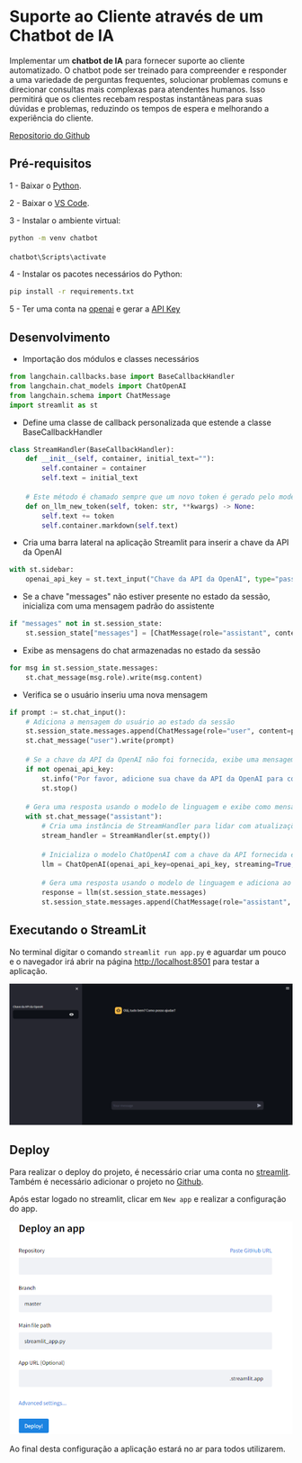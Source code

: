 # Suporte ao Cliente através de um Chatbot de IA

Implementar um **chatbot de IA** para fornecer suporte ao cliente automatizado. O chatbot pode ser treinado para compreender e responder a uma variedade de perguntas frequentes, solucionar problemas comuns e direcionar consultas mais complexas para atendentes humanos. Isso permitirá que os clientes recebam respostas instantâneas para suas dúvidas e problemas, reduzindo os tempos de espera e melhorando a experiência do cliente.

[Repositorio do Github](https://github.com/BrunoDorea/cientista_dados_na_pratica)

## Pré-requisitos

1 - Baixar o [Python](https://www.python.org/downloads/).

2 - Baixar o [VS Code](https://code.visualstudio.com/download).

3 - Instalar o ambiente virtual:

```bash
python -m venv chatbot

chatbot\Scripts\activate
```

4 - Instalar os pacotes necessários do Python:

```bash
pip install -r requirements.txt
```

5 - Ter uma conta na [openai](https://openai.com/) e gerar a [API Key](https://platform.openai.com/account/api-keys)

## Desenvolvimento

- Importação dos módulos e classes necessários

```python
from langchain.callbacks.base import BaseCallbackHandler
from langchain.chat_models import ChatOpenAI
from langchain.schema import ChatMessage
import streamlit as st
```

- Define uma classe de callback personalizada que estende a classe BaseCallbackHandler

```python
class StreamHandler(BaseCallbackHandler):
    def __init__(self, container, initial_text=""):
        self.container = container
        self.text = initial_text

    # Este método é chamado sempre que um novo token é gerado pelo modelo de linguagem
    def on_llm_new_token(self, token: str, **kwargs) -> None:
        self.text += token
        self.container.markdown(self.text)
```

- Cria uma barra lateral na aplicação Streamlit para inserir a chave da API da OpenAI

```python
with st.sidebar:
    openai_api_key = st.text_input("Chave da API da OpenAI", type="password")
```

- Se a chave "messages" não estiver presente no estado da sessão, inicializa com uma mensagem padrão do assistente

```python
if "messages" not in st.session_state:
    st.session_state["messages"] = [ChatMessage(role="assistant", content="Fala, beleza? Como posso ajudar?")]
```

- Exibe as mensagens do chat armazenadas no estado da sessão

```python
for msg in st.session_state.messages:
    st.chat_message(msg.role).write(msg.content)
```

- Verifica se o usuário inseriu uma nova mensagem

```python
if prompt := st.chat_input():
    # Adiciona a mensagem do usuário ao estado da sessão
    st.session_state.messages.append(ChatMessage(role="user", content=prompt))
    st.chat_message("user").write(prompt)

    # Se a chave da API da OpenAI não foi fornecida, exibe uma mensagem informativa e interrompe
    if not openai_api_key:
        st.info("Por favor, adicione sua chave da API da OpenAI para continuar.")
        st.stop()

    # Gera uma resposta usando o modelo de linguagem e exibe como mensagem do assistente
    with st.chat_message("assistant"):
        # Cria uma instância de StreamHandler para lidar com atualizações em tempo real da resposta do assistente
        stream_handler = StreamHandler(st.empty())
        
        # Inicializa o modelo ChatOpenAI com a chave da API fornecida e o modo de streaming
        llm = ChatOpenAI(openai_api_key=openai_api_key, streaming=True, callbacks=[stream_handler])
        
        # Gera uma resposta usando o modelo de linguagem e adiciona ao estado da sessão
        response = llm(st.session_state.messages)
        st.session_state.messages.append(ChatMessage(role="assistant", content=response.content))
```

## Executando o StreamLit

No terminal digitar o comando `streamlit run app.py` e aguardar um pouco e o navegador irá abrir na página [http://localhost:8501](http://localhost:8501) para testar a aplicação.

![Chatbot](../image//chatbot.png)

## Deploy

Para realizar o deploy do projeto, é necessário criar uma conta no [streamlit](https://streamlit.io/). Também é necessário adicionar o projeto no [Github](https://github.com/).

Após estar logado no streamlit, clicar em `New app` e realizar a configuração do app.

![Config Streamlit](../image/streamlit_config.png)

Ao final desta configuração a aplicação estará no ar para todos utilizarem.

